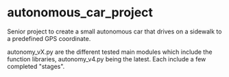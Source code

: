 # autonomous_car_project
Senior project to create a small autonomous car that drives on a sidewalk to a predefined GPS coordinate.

autonomy_vX.py are the different tested main modules which include the function libraries, autonomy_v4.py being the latest. Each include a few completed "stages".
